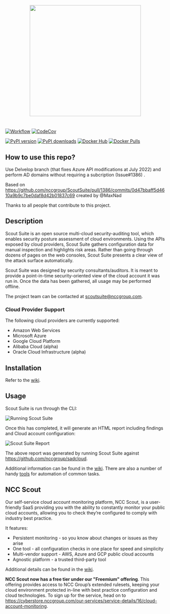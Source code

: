 <p align="center">
  <img src="https://user-images.githubusercontent.com/4206926/49877604-10457580-fe26-11e8-92d7-cd876c4f6454.png" width=350/>
</p>

#

[![Workflow](https://github.com/nccgroup/ScoutSuite/workflows/CI%20Workflow/badge.svg)](https://github.com/nccgroup/ScoutSuite/actions)
[![CodeCov](https://codecov.io/gh/nccgroup/ScoutSuite/branch/master/graph/badge.svg)](https://codecov.io/gh/nccgroup/ScoutSuite)

[![PyPI version](https://badge.fury.io/py/ScoutSuite.svg)](https://badge.fury.io/py/ScoutSuite)
[![PyPI downloads](https://img.shields.io/pypi/dm/scoutsuite)](https://img.shields.io/pypi/dm/scoutsuite)
[![Docker Hub](https://img.shields.io/badge/Docker%20Hub-rossja%2Fncc--scoutsuite-blue)](https://hub.docker.com/r/rossja/ncc-scoutsuite/)
[![Docker Pulls](https://img.shields.io/docker/pulls/rossja/ncc-scoutsuite.svg?style=flat-square)](https://hub.docker.com/r/rossja/ncc-scoutsuite/)

## How to use this repo?

Use Delvelop branch (that fixes Azure API modifications at July 2022) and perform AD domains without requiring a subcription (Issue#1386) .

Based on
https://github.com/nccgroup/ScoutSuite/pull/1386/commits/0d47bbaff5d4610a9b9c7be0daf8d42b01837c69
created by @MaxNad 

Thanks to all people that contribute to this project.

## Description

Scout Suite is an open source multi-cloud security-auditing tool, which enables security posture assessment of cloud environments. Using the APIs exposed by cloud providers, Scout Suite gathers configuration data for manual inspection and highlights risk areas. Rather than going through dozens of pages on the web consoles, Scout Suite presents a clear view of the attack surface automatically.

Scout Suite was designed by security consultants/auditors. It is meant to provide a point-in-time security-oriented view of the cloud account it was run in. Once the data has been gathered, all usage may be performed offline.

The project team can be contacted at <scoutsuite@nccgroup.com>.

### Cloud Provider Support

The following cloud providers are currently supported:

- Amazon Web Services
- Microsoft Azure
- Google Cloud Platform
- Alibaba Cloud (alpha)
- Oracle Cloud Infrastructure (alpha)

## Installation

Refer to the [wiki](https://github.com/nccgroup/ScoutSuite/wiki/Setup).

## Usage

Scout Suite is run through the CLI:

![Running Scout Suite](https://user-images.githubusercontent.com/13310971/78389085-22659d00-75b0-11ea-9f22-ea6fcaa6a1cd.gif)

Once this has completed, it will generate an HTML report including findings and Cloud account configuration:

![Scout Suite Report](https://user-images.githubusercontent.com/13310971/77861662-342bf680-71e4-11ea-8eed-ccaeb78c5f45.gif)

The above report was generated by running Scout Suite against https://github.com/nccgroup/sadcloud.

Additional information can be found in the [wiki](https://github.com/nccgroup/ScoutSuite/wiki). 
There are also a number of handy [tools](https://github.com/nccgroup/ScoutSuite/tree/master/tools) for automation of common tasks.

## NCC Scout 

Our self-service cloud account monitoring platform, NCC Scout, is a user-friendly SaaS providing you with the ability to constantly monitor your public cloud accounts, allowing you to check they’re configured to comply with industry best practice.

It features:

- Persistent monitoring - so you know about changes or issues as they arise
- One tool - all configuration checks in one place for speed and simplicity
- Multi-vendor support - AWS, Azure and GCP public cloud accounts
- Agnostic platform - a trusted third-party tool

Additional details can be found in the [wiki](https://github.com/nccgroup/ScoutSuite/wiki/NCC-Scout).

**NCC Scout now has a free tier under our "Freemium" offering**. 
This offering provides access to NCC Group’s extended rulesets, keeping your cloud environment protected in-line with best practice configuration and cloud technologies. To sign up for the service, head on to https://cyberstore.nccgroup.com/our-services/service-details/16/cloud-account-monitoring.
